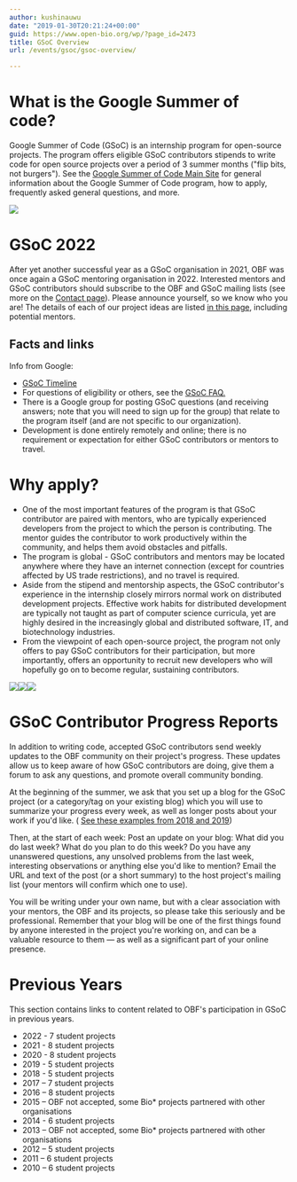 ```yaml
---
author: kushinauwu
date: "2019-01-30T20:21:24+00:00"
guid: https://www.open-bio.org/wp/?page_id=2473
title: GSoC Overview
url: /events/gsoc/gsoc-overview/

---
```

# What is the Google Summer of code?

Google Summer of Code (GSoC) is an internship program for open-source projects. The program offers eligible GSoC contributors stipends to write code for open source projects over a period of 3 summer months ("flip bits, not burgers"). See the [Google Summer of Code Main Site](http://code.google.com/soc) for general information about the Google Summer of Code program, how to apply, frequently asked general questions, and more.

![](/obf-hugo-test/wp/wp-content/uploads/2019/02/GSoC-icon-192.png)

# GSoC 2022

After yet another successful year as a GSoC organisation in 2021, OBF was once again a GSoC mentoring organisation in 2022. Interested mentors and GSoC contributors should subscribe to the OBF and GSoC mailing lists (see more on the [Contact page](/obf-hugo-test/wp/events/gsoc/gsoc-contact/)). Please announce yourself, so we know who you are! The details of each of our project ideas are listed [in this page](/obf-hugo-test/wp/events/gsoc/gsoc-project-ideas/), including potential mentors.

## Facts and links

Info from Google:

- [GSoC Timeline](https://developers.google.com/open-source/gsoc/timeline)
- For questions of eligibility or others, see the [GSoC FAQ.](https://developers.google.com/open-source/gsoc/faq)
- There is a Google group for posting GSoC questions (and receiving answers; note that you will need to sign up for the group) that relate to the program itself (and are not specific to our organization).
- Development is done entirely remotely and online; there is no requirement or expectation for either GSoC contributors or mentors to travel.

# Why apply?

- One of the most important features of the program is that GSoC contributor are paired with mentors, who are typically experienced developers from the project to which the person is contributing. The mentor guides the contributor to work productively within the community, and helps them avoid obstacles and pitfalls.
- The program is global - GSoC contributors and mentors may be located anywhere where they have an internet connection (except for countries affected by US trade restrictions), and no travel is required.
- Aside from the stipend and mentorship aspects, the GSoC contributor's experience in the internship closely mirrors normal work on distributed development projects. Effective work habits for distributed development are typically not taught as part of computer science curricula, yet are highly desired in the increasingly global and distributed software, IT, and biotechnology industries.
- From the viewpoint of each open-source project, the program not only offers to pay GSoC contributors for their participation, but more importantly, offers an opportunity to recruit new developers who will hopefully go on to become regular, sustaining contributors.

![](/obf-hugo-test/wp/wp-content/uploads/2019/01/mentorship-300x300.png)![](/obf-hugo-test/wp/wp-content/uploads/2019/01/global-300x300.png)![](/obf-hugo-test/wp/wp-content/uploads/2019/01/dev-experience-300x300.png)

# GSoC Contributor Progress Reports

In addition to writing code, accepted GSoC contributors send weekly updates to the OBF community on their project's progress. These updates allow us to keep aware of how GSoC contributors are doing, give them a forum to ask any questions, and promote overall community bonding.

At the beginning of the summer, we ask that you set up a blog for the GSoC project (or a category/tag on your existing blog) which you will use to summarize your progress every week, as well as longer posts about your work if you'd like. ( [See these examples from 2018 and 2019](http://biojs.github.io))

Then, at the start of each week: Post an update on your blog: What did you do last week? What do you plan to do this week? Do you have any unanswered questions, any unsolved problems from the last week, interesting observations or anything else you'd like to mention? Email the URL and text of the post (or a short summary) to the host project's mailing list (your mentors will confirm which one to use).

You will be writing under your own name, but with a clear association with your mentors, the OBF and its projects, so please take this seriously and be professional. Remember that your blog will be one of the first things found by anyone interested in the project you're working on, and can be a valuable resource to them — as well as a significant part of your online presence.

# Previous Years

This section contains links to content related to OBF's participation in GSoC in previous years.

- 2022 - 7 student projects
- 2021 - 8 student projects
- 2020 - 8 student projects
- 2019 - 5 student projects
- 2018 - 5 student projects
- 2017 – 7 student projects
- 2016 – 8 student projects
- 2015 – OBF not accepted, some Bio\* projects partnered with other organisations
- 2014 - 6 student projects
- 2013 – OBF not accepted, some Bio\* projects partnered with other organisations
- 2012 – 5 student projects
- 2011 – 6 student projects
- 2010 – 6 student projects

